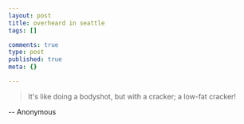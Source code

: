 ```yaml
--- 
layout: post
title: overheard in seattle
tags: []

comments: true
type: post
published: true
meta: {}

---
```

<blockquote>It's like doing a bodyshot, but with a cracker; a low-fat cracker!</blockquote>

  -- Anonymous
